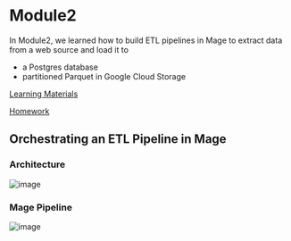 # Module2
In Module2, we learned how to build ETL pipelines in Mage to extract data from a web source and load it to 
- a Postgres database
- partitioned Parquet in Google Cloud Storage

[Learning Materials](https://github.com/DataTalksClub/data-engineering-zoomcamp/tree/main/02-workflow-orchestration)

[Homework](https://github.com/DataTalksClub/data-engineering-zoomcamp/blob/main/cohorts/2024/02-workflow-orchestration/homework.md)
## Orchestrating an ETL Pipeline in Mage
### Architecture
![image](https://github.com/anjliu/de-zoomcamp2024/assets/30424333/8ac9eb7d-7b4a-4620-88fc-1efc6f4bc521)

### Mage Pipeline
![image](https://github.com/anjliu/de-zoomcamp2024/assets/30424333/9366f679-55b6-4e23-90fd-4364b3425d0b)



